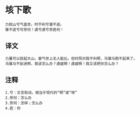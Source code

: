# 垓下歌

    力拔山兮气盖世。时不利兮骓不逝。
    骓不逝兮可奈何！虞兮虞兮奈若何！

## 译文

    力量可以拔起大山，豪气世上无人能比。但时局对我不利啊，乌骓马跑不起来了。
    乌骓马不前进啊，我该怎么办？虞姬啊！虞姬啊！我又该把你怎么办？

## 注释

    1.兮：文言助词，相当于现代的“啊”或“呀”
    2.奈何：怎么办
    3.奈何：怎样；怎么办
    4.若：你